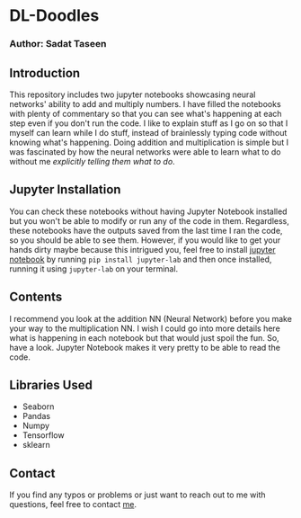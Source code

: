 # DL-Doodles

### Author: Sadat Taseen


## Introduction

This repository includes two jupyter notebooks showcasing neural networks' ability to add and multiply numbers. I have filled the notebooks with plenty of commentary so that you can see what's happening at each step even if you don't run the code. I like to explain stuff as I go on so that I myself can learn while I do stuff, instead of brainlessly typing code without knowing what's happening. Doing addition and multiplication is simple but I was fascinated by how the neural networks were able to learn what to do without me *explicitly telling them what to do*. 


## Jupyter Installation

You can check these notebooks without having Jupyter Notebook installed but you won't be able to modify or run any of the code in them. Regardless, these notebooks have the outputs saved from the last time I ran the code, so you should be able to see them. However, if you would like to get your hands dirty maybe because this intrigued you, feel free to install [jupyter notebook](https://jupyter.org/install) by running `pip install jupyter-lab` and then once installed, running it using `jupyter-lab` on your terminal.


## Contents

I recommend you look at the addition NN (Neural Network) before you make your way to the multiplication NN. I wish I could go into more details here what is happening in each notebook but that would just spoil the fun. So, have a look. Jupyter Notebook makes it very pretty to be able to read the code.


## Libraries Used

* Seaborn
* Pandas
* Numpy
* Tensorflow
* sklearn


## Contact

If you find any typos or problems or just want to reach out to me with questions, feel free to contact [me](https://www.linkedin.com/in/sttaseen). 
